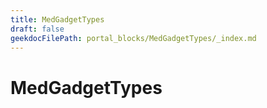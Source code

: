 ```yaml
---
title: MedGadgetTypes
draft: false
geekdocFilePath: portal_blocks/MedGadgetTypes/_index.md
---
```

# MedGadgetTypes
